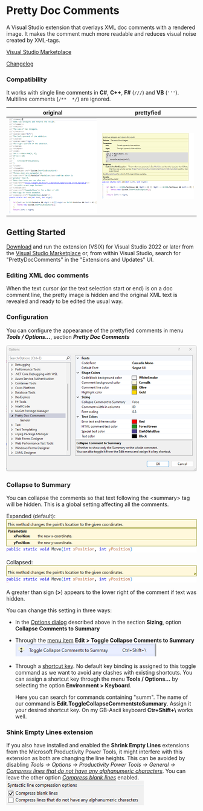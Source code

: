 # Pretty Doc Comments
A Visual Studio extension that overlays XML doc comments with a rendered image. It makes the comment much more readable and reduces visual noise created by XML-tags.

[Visual Studio Marketplace](https://marketplace.visualstudio.com/items?itemName=OlivierJacot-Descombes.PrettyDocComments)

[Changelog](./changelog.md)

### Compatibility
It works with single line comments in **C#**, **C++**, **F#** (`///`) and **VB** (`'''`). Multiline comments (`/**  */`) are ignored.

| original | prettyfied |
| --- | --- |
| ![original](./original.png?raw=true) | ![prettyfied](./prettyfied.png?raw=true) |

## Getting Started
[Download](https://marketplace.visualstudio.com/items?itemName=OlivierJacot-Descombes.PrettyDocComments) and run the extension (VSIX) for Visual Studio 2022 or later from the [Visual Studio Marketplace](https://marketplace.visualstudio.com/items?itemName=OlivierJacot-Descombes.PrettyDocComments) or, from within Visual Studio, search for "PrettyDocComments" in the "Extensions and Updates" UI.

### Editing XML doc comments
When the text cursor (or the text selection start or end) is on a doc comment line, the pretty image is hidden and the original XML text is revealed and ready to be edited the usual way.

### Configuration

You can configure the appearance of the prettyfied comments in menu ***Tools / Options...***, section ***Pretty Doc Comments***

![options](./options.png?raw=true)

### Collapse to Summary
You can collapse the comments so that text following the &lt;summary&gt; tag will be hidden. This is a global setting affecting all the comments.

Expanded (default):<br/>
![expanded](./expanded.png?raw=true)

Collapsed:<br/>
![collapsed](./collapsed.png?raw=true)

A greater than sign (**&gt;**) appears to the lower right of the comment if text was hidden.

You can change this setting in three ways:
- In the <u>Options dialog</u> described above in the section **Sizing**, option **Collapse Comments to Summary** 
- Through the <u>menu item</u> **Edit > Toggle Collapse Comments to Summary**
  ![menu_collapse](./menu_collapse.png?raw=true)
- Through a <u>shortcut key</u>. No default key binding is assigned to this toggle command as we want to avoid any clashes with existing shortcuts.
  You can assign a shortcut key through the menu **Tools / Options...** by selecting the option **Environment > Keyboard**.
  
  Here you can search for commands containing "summ". The name of our command is **Edit.ToggleCollapseCommentstoSummary**.
  Assign it your desired shortcut key. On my GB-Ascii keyboard **Ctr+Shift+\\** works well.

### Shink Empty Lines extension
If you also have installed and enabled the **Shrink Empty Lines** extensions from the Microsoft Productivity Power Tools, it might interfere with this extension as both are changing the line heights. This can be avoided by disabling 
*Tools -> Options -> Productivity Power Tools -> General -> <u>Compress lines that do not have any alphanumeric characters</u>*. You can leave the other option *<u>Compress blank lines</u>* enabled.<br/>
![collapsed](./ShrinkEmptyLinesOptions.png?raw=true)